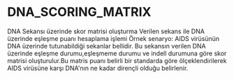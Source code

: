 # DNA_SCORING_MATRIX
DNA Sekansı üzerinde skor matrisi oluşturma 
 Verilen sekans ile DNA üzerinde eşleşme puanı hesaplama işlemi
 Örnek senaryo: AIDS virüsünün DNA üzerinde tutunabildiği sekanlar bellidir. Bu sekansın verilen DNA üzerinde eşleşme durumu,eşleşmeme durumu ve indell durumuna göre skor matrisi oluşturulur.Bu matris puanı belirli bir 
 standarda göre ölçeklendirilerek AIDS virüsüne karşı DNA'nın ne kadar dirençli olduğu belirlenir. 
